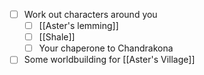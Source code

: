 - [ ] Work out characters around you
	- [ ] [[Aster's lemming]]
	- [ ] [[Shale]]
	- [ ] Your chaperone to Chandrakona
- [ ] Some worldbuilding for [[Aster's Village]]
